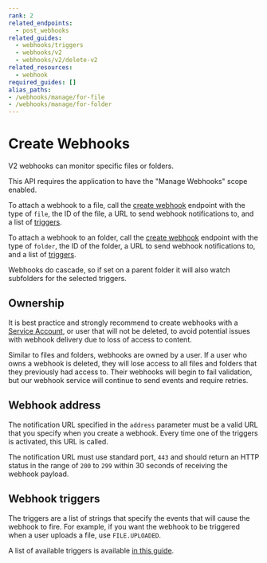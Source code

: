 ```yaml
---
rank: 2
related_endpoints:
  - post_webhooks
related_guides:
  - webhooks/triggers
  - webhooks/v2
  - webhooks/v2/delete-v2
related_resources: 
  - webhook
required_guides: []
alias_paths:
- /webhooks/manage/for-file
- /webhooks/manage/for-folder
---
```


# Create Webhooks

V2 webhooks can monitor specific files or folders.

<Message type='warning'>
  This API requires the application to have the "Manage Webhooks" scope enabled.
</Message>

To attach a webhook to a file, call the [create webhook][1] endpoint with the
type of `file`, the ID of the file, a URL to send webhook notifications to, and
a list of [triggers][2].

<Samples id='post_webhooks' />

To attach a webhook to an folder, call the [create webhook][1] endpoint with the
type of `folder`, the ID of the folder, a URL to send webhook notifications to,
and a list of [triggers][2]. 

<Samples id='post_webhooks' variant='for_folder' />

<Message type='notice'>
  Webhooks do cascade, so if set on a parent folder it will also watch
  subfolders for the selected triggers.
</Message>

## Ownership 

It is best practice and strongly recommend to create webhooks with a 
[Service Account][sa], or user that will not be deleted, to avoid potential
issues with webhook delivery due to loss of access to content. 

Similar to files and folders, webhooks are owned by a user. If a user who owns a
webhook is deleted, they will lose access to all files and folders that they
previously had access to. Their webhooks will begin to fail validation, but our
webhook service will continue to send events and require retries.

## Webhook address

The notification URL specified in the `address` parameter must be a valid URL
that you specify when you create a webhook. Every time one of the triggers is
activated, this URL is called.

The notification URL must use standard port, `443` and should return
an HTTP status in the range of `200` to `299` within 30 seconds of receiving
the webhook payload.

## Webhook triggers

The triggers are a list of strings that specify the events that will cause the
webhook to fire. For example, if you want the webhook to be triggered
when a user uploads a file, use `FILE.UPLOADED`.

A list of available triggers is available [in this guide][2].

[1]: e://post_webhooks
[2]: g://webhooks/triggers
[sa]: g://getting-started/user-types/service-account
